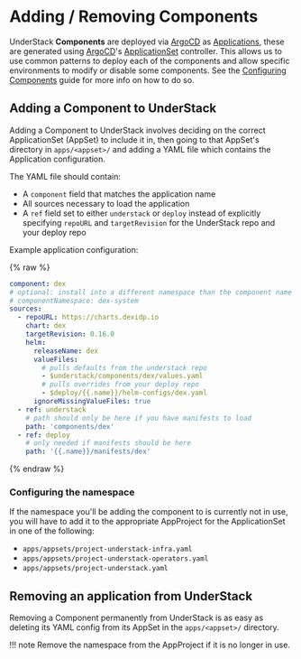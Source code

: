 # Adding / Removing Components

UnderStack **Components** are deployed via [ArgoCD]
as [Applications][argocd-app], these are generated using [ArgoCD][argocd]'s
[ApplicationSet][argocd-appset] controller. This allows us to use common
patterns to deploy each of the components and allow specific environments
to modify or disable some components. See the [Configuring Components](../deploy-guide/component-config.md)
guide for more info on how to do so.

## Adding a Component to UnderStack

Adding a Component to UnderStack involves deciding on the correct ApplicationSet
(AppSet) to include it in, then going to that AppSet's directory in `apps/<appset>/`
and adding a YAML file which contains the Application configuration.

The YAML file should contain:

- A `component` field that matches the application name
- All sources necessary to load the application
- A `ref` field set to either `understack` or `deploy` instead of explicitly
  specifying `repoURL` and `targetRevision` for the UnderStack repo and your deploy repo

Example application configuration:

{% raw %}

```yaml
component: dex
# optional: install into a different namespace than the component name
# componentNamespace: dex-system
sources:
  - repoURL: https://charts.dexidp.io
    chart: dex
    targetRevision: 0.16.0
    helm:
      releaseName: dex
      valueFiles:
        # pulls defaults from the understack repo
        - $understack/components/dex/values.yaml
        # pulls overrides from your deploy repo
        - $deploy/{{.name}}/helm-configs/dex.yaml
      ignoreMissingValueFiles: true
  - ref: understack
    # path should only be here if you have manifests to load
    path: 'components/dex'
  - ref: deploy
    # only needed if manifests should be here
    path: '{{.name}}/manifests/dex'
```

{% endraw %}

### Configuring the namespace

If the namespace you'll be adding the component to is currently not in
use, you will have to add it to the appropriate AppProject for the
ApplicationSet in one of the following:

- `apps/appsets/project-understack-infra.yaml`
- `apps/appsets/project-understack-operators.yaml`
- `apps/appsets/project-understack.yaml`

## Removing an application from UnderStack

Removing a Component permanently from UnderStack is as easy as
deleting its YAML config from its AppSet in the `apps/<appset>/`
directory.

!!! note
    Remove the namespace from the AppProject if it is no longer
    in use.

[argocd]: <https://argo-cd.readthedocs.io/en/stable/>
[argocd-app]: <https://argo-cd.readthedocs.io/en/stable/user-guide/application-specification/>
[argocd-appset]: <https://argo-cd.readthedocs.io/en/stable/operator-manual/applicationset/>
